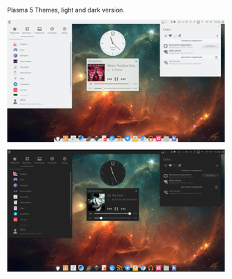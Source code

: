 Plasma 5 Themes, light and dark version.

![Screenshot plasma](plasma.png) 

![Screenshot plasma-dark](plasma-dark.png) 
